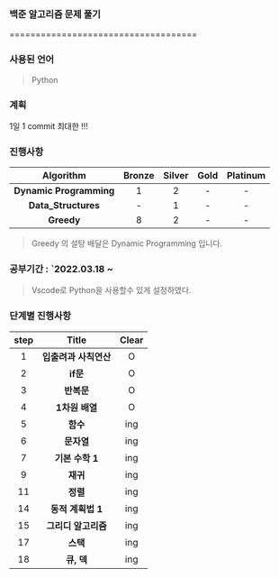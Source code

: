 ### 백준 알고리즘 문제 풀기
====================================
### 사용된 언어
> Python

### 계획
<p> 1일 1 commit 최대한  !!!</p>

### 진행사항
|      Algorithm       | Bronze | Silver | Gold | Platinum
|:---------------------:|:---:|:---:|:-----:|:-------------------:|
| <b>Dynamic Programming</b> |  1  |  2  |   -   |          -          |
| <b>Data_Structures</b> |  -  |  1  |   -   |          -          |
| <b>Greedy</b> |  8  |  2  |   -   |          -          |

> Greedy 의 설탕 배달은 Dynamic Programming 입니다.

### 공부기간 : `2022.03.18 ~
> Vscode로 Python을 사용할수 있게 설정하였다.

### 단계별 진행사항

|      step       | Title | Clear |
|:---------------------:|:---:|:---:|
| 1 | <b>입출려과 사칙연산</b> |  O  |
| 2 | <b>if문</b> |  O  |
| 3 | <b>반복문</b> |  O  |
| 4 | <b>1차원 배열</b> |  O  |
| 5 | <b>함수</b> |  ing  |
| 6 | <b>문자열</b> |  ing  |
| 7 | <b>기본 수학 1</b> |  ing  |
| 9 | <b>재귀</b> |  ing  |
| 11 | <b>정렬</b> |  ing  |
| 14 | <b>동적 계획법 1</b> |  ing  |
| 15 | <b>그리디 알고리즘</b> |  ing  |
| 17 | <b>스택</b> |  ing  |
| 18 | <b>큐, 덱</b> |  ing  |
